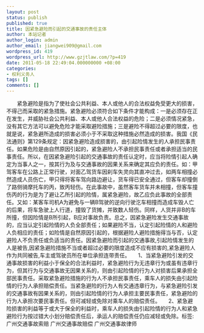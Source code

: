 ```yaml
---
layout: post
status: publish
published: true
title: 因紧急避险而引起的交通事故的责任主体
author: 本站记者
author_login: admin
author_email: jiangwei909@gmail.com
wordpress_id: 419
wordpress_url: http://www.gzjtlaw.com/?p=419
date: 2011-05-18 22:49:04.000000000 +08:00
categories:
- 权利义务人
tags: []
comments: []
---
```

　　紧急避险是指为了使社会公共利益、本人或他人的合法权益免受更大的损害，不得己而采取的紧急措施。紧急避险必须符合如下条件才能构成：一是必须存在正在发生，并威胁社会公共利益、本人或他人合法权益的危险；二是必须情况紧急，没有其它方法可以避免危险才能采取避险措施；三是避险不得超过必要的限度，也就是说，紧急避所造成的损害必须小于不采取这种措施必然造成的损害。我国《民法通则》第129条规定：因紧急避险造成损害的，由引起险情发生的人承担民事责任。如果危险是由自然原因引起的，紧急避险人不承担民事责任或者承担适当的民事责任。所以，在因紧急避险引起的交通事故的责任认定时，应当将险情引起人确定为当事人之一，按其行为及与交通事故的因果关系来确定其应负的责任。如：甲驾客车在公路上正常行驶，对面乙驾货车因刹车失灵向其直冲过去，如两车相撞必然造成人员伤亡，甲只得将客车驾向路边避让，货车得已安全通过，但客车却撞倒了路侧骑摩托车的丙，致丙轻伤。在此事故中，虽然客车货车并未相撞，但客车撞伤丙的行为是为了避让乙所引起的险情，属紧急避险，故乙应负此事故的全部责任。又如：某客车司机A为避免与一辆B驾驶的逆向行驶汔车相撞而造成车毁人亡的后果，将车急驶上人行道，撞毁了货摊，并致数人轻伤。同样，人货并非B的车所撞，但因险情是B所引起，B应对事故负责。总之，因紧急避险发生交通事故的，应当认定引起险情的人负全部责任；如果避险不当，认定引起险情的人和避险人负相应的责任；如险情是自然原因引起的，根据避险人避险措施得当与否，认定避险人不负责任或负适当的责任。因紧急避险而引起的交通事故,引起险情发生的人是被告,因紧急避险措施不当或者超过必要的限度造成不应有损害的,紧急避险人作为共同被告,车主或驾驶员所在单位承担连带责任。　　1、当紧急避险引发的交通事故损害的利益小于保全的合法利益时，紧急避险行为无违章行为或虽有违章行为，但其行为与交通事故无因果关系的，则由引起险情的行为人对损害后果承担全部民事责任。采取紧急避险措施的行为人不承担民事责任，乘车人的损失由引起险情的行为人承担赔偿责任。当紧急避险的行为人有交通违章行为，与紧急避险引发的交通事故有因果关系的，则由引起险情的行为人承担主要民事责任，紧急避险的行为人承担次要民事责任。但可减轻或免除对乘车人的赔偿责任。　　2、紧急避险损害的利益等于或大于保全的利益时，乘车人的损失由引起险情的行为人和紧急避险行为按过错大小划分赔偿责任后，承运人的赔偿责任仍应减轻或免除。标签:广州交通事故索赔 广州交通事故赔偿 广州交通事故律师
